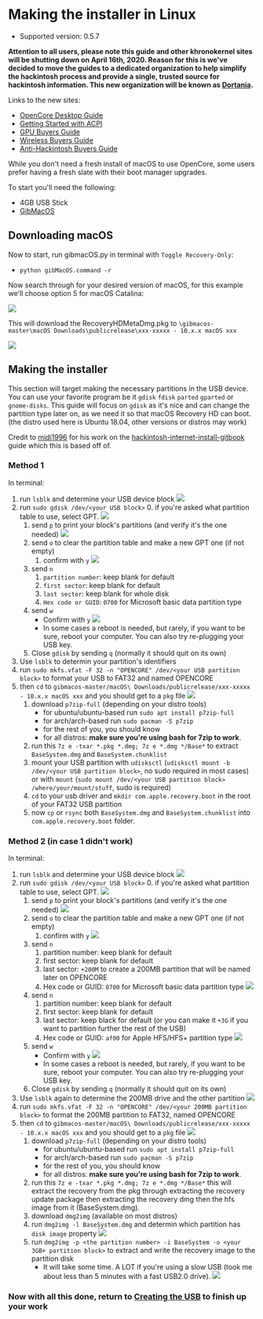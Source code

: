 # Making the installer in Linux

* Supported version: 0.5.7

**Attention to all users, please note this guide and other khronokernel sites will be shutting down on April 16th, 2020. Reason for this is we've decided to move the guides to a dedicated organization to help simplify the hackintosh process and provide a single, trusted source for hackintosh information. This new organization will be known as [Dortania](https://github.com/dortania).**

Links to the new sites:

* [OpenCore Desktop Guide](https://dortania.github.io/OpenCore-Desktop-Guide/)
* [Getting Started with ACPI](https://dortania.github.io/Getting-Started-With-ACPI/)
* [GPU Buyers Guide](https://dortania.github.io/GPU-Buyers-Guide/)
* [Wireless Buyers Guide](https://dortania.github.io/Wireless-Buyers-Guide/)
* [Anti-Hackintosh Buyers Guide](https://dortania.github.io/Anti-Hackintosh-Buyers-Guide/)



While you don't need a fresh install of macOS to use OpenCore, some users prefer having a fresh slate with their boot manager upgrades.

To start you'll need the following:
* 4GB USB Stick
* [GibMacOS](https://github.com/corpnewt/gibMacOS)

## Downloading macOS

Now to start, run gibmacOS.py in terminal with `Toggle Recovery-Only`:

* `python gibMacOS.command -r`

Now search through for your desired version of macOS, for this example we'll choose option 5 for macOS Catalina:

![](https://cdn.discordapp.com/attachments/683011276938543134/688850725337563158/Screen_Shot_2020-03-15_at_2.46.39_PM.png)

This will download the RecoveryHDMetaDmg.pkg to `\gibmacos-master\macOS Downloads\publicrelease\xxx-xxxxx - 10.x.x macOS xxx`

![](https://cdn.discordapp.com/attachments/683011276938543134/688851283855409194/Screen_Shot_2020-03-15_at_2.48.54_PM.png)

## Making the installer

This section will target making the necessary partitions in the USB device. You can use your favorite program be it `gdisk` `fdisk` `parted` `gparted` or `gnome-disks`. This guide will focus on `gdisk` as it's nice and can change the partition type later on, as we need it so that macOS Recovery HD can boot. (the distro used here is Ubuntu 18.04, other versions or distros may work)

Credit to [midi1996](https://github.com/midi1996) for his work on the [hackintosh-internet-install-gitbook](https://midi1996.github.io/hackintosh-internet-install-gitbook/) guide which this is based off of.

### Method 1

In terminal:

1. run `lsblk` and determine your USB device block
   ![](https://media.discordapp.net/attachments/580631240991047701/688920468220280842/unknown.png)
2. run `sudo gdisk /dev/<your USB block>`
   0. if you're asked what partition table to use, select GPT.
      ![](https://media.discordapp.net/attachments/580631240991047701/688920849771659265/unknown.png)
   1. send `p` to print your block's partitions \(and verify it's the one needed\)
      ![](https://media.discordapp.net/attachments/580631240991047701/688921334775939093/unknown.png)
   2. send `o` to clear the partition table and make a new GPT one (if not empty)
      1. confirm with `y`
         ![](https://media.discordapp.net/attachments/580631240991047701/688921581032046659/unknown.png)
   3. send `n`
      1. `partition number`: keep blank for default
      2. `first sector`: keep blank for default
      3. `last sector`: keep blank for whole disk
      4. `Hex code or GUID`: `0700` for Microsoft basic data partition type
   4. send `w`
      * Confirm with `y`
      ![](https://media.discordapp.net/attachments/580631240991047701/688922153835692052/unknown.png)
      * In some cases a reboot is needed, but rarely, if you want to be sure, reboot your computer. You can also try re-plugging your USB key.
   6. Close `gdisk` by sending `q` (normally it should quit on its own)
3. Use `lsblk` to determin your partition's identifiers
4. run `sudo mkfs.vfat -F 32 -n "OPENCORE" /dev/<your USB partition block>` to format your USB to FAT32 and named OPENCORE
5. then `cd` to `gibmacos-master/macOS\ Downloads/publicrelease/xxx-xxxxx - 10.x.x macOS xxx` and you should get to a `pkg` file
   ![](https://media.discordapp.net/attachments/580631240991047701/688923503202009227/unknown.png)
   1. download `p7zip-full` \(depending on your distro tools\)
      * for ubuntu/ubuntu-based run `sudo apt install p7zip-full`
      * for arch/arch-based run `sudo pacman -S p7zip`
      * for the rest of you, you should know
      * for all distros: **make sure you're using bash for 7zip to work**.
   2. run this `7z e -txar *.pkg *.dmg; 7z e *.dmg */Base*` to extract `BaseSystem.dmg` and `BaseSystem.chunklist`
   3. mount your USB partition with `udisksctl` (`udisksctl mount -b /dev/<your USB partition block>`, no sudo required in most cases) or with `mount` (`sudo mount /dev/<your USB partition block> /where/your/mount/stuff`, sudo is required)
   4. `cd` to your usb driver and `mkdir com.apple.recovery.boot` in the root of your FAT32 USB partition
   5. now `cp` or `rsync` both `BaseSystem.dmg` and `BaseSystem.chunklist` into `com.apple.recovery.boot` folder.

### Method 2 (in case 1 didn't work)

In terminal:

1. run `lsblk` and determine your USB device block
   ![](https://media.discordapp.net/attachments/580631240991047701/688920468220280842/unknown.png)
2. run `sudo gdisk /dev/<your USB block>`
   0. if you're asked what partition table to use, select GPT.
      ![](https://media.discordapp.net/attachments/580631240991047701/688920849771659265/unknown.png)
   1. send `p` to print your block's partitions \(and verify it's the one needed\)
      ![](https://media.discordapp.net/attachments/580631240991047701/688921334775939093/unknown.png)
   2. send `o` to clear the partition table and make a new GPT one (if not empty)
      1. confirm with `y`
         ![](https://media.discordapp.net/attachments/580631240991047701/688921581032046659/unknown.png)
   3. send `n`
      1. partition number: keep blank for default
      2. first sector: keep blank for default
      3. last sector: `+200M` to create a 200MB partition that will be named later on OPENCORE
      4. Hex code or GUID: `0700` for Microsoft basic data partition type
      ![](https://media.discordapp.net/attachments/580631240991047701/688921775098298436/unknown.png)
   4. send `n`
      1. partition number: keep blank for default
      2. first sector: keep blank for default
      3. last sector: keep black for default \(or you can make it `+3G` if you want to partition further the rest of the USB\)
      4. Hex code or GUID: `af00` for Apple HFS/HFS+ partition type
      ![](https://media.discordapp.net/attachments/580631240991047701/688922034796757080/unknown.png)
   5. send `w`
      * Confirm with `y`
      ![](https://media.discordapp.net/attachments/580631240991047701/688922153835692052/unknown.png)
      * In some cases a reboot is needed, but rarely, if you want to be sure, reboot your computer. You can also try re-plugging your USB key.
   6. Close `gdisk` by sending `q` (normally it should quit on its own)
3. Use `lsblk` again to determine the 200MB drive and the other partition
   ![](https://media.discordapp.net/attachments/580631240991047701/688922702060585135/unknown.png)
4. run `sudo mkfs.vfat -F 32 -n "OPENCORE" /dev/<your 200MB partition block>` to format the 200MB partition to FAT32, named OPENCORE
5. then `cd` to `gibmacos-master/macOS\ Downloads/publicrelease/xxx-xxxxx - 10.x.x macOS xxx` and you should get to a `pkg` file
   ![](https://media.discordapp.net/attachments/580631240991047701/688923503202009227/unknown.png)
   1. download `p7zip-full` \(depending on your distro tools\)
      * for ubuntu/ubuntu-based run `sudo apt install p7zip-full`
      * for arch/arch-based run `sudo pacman -S p7zip`
      * for the rest of you, you should know
      * for all distros: **make sure you're using bash for 7zip to work**.
   2. run this `7z e -txar *.pkg *.dmg; 7z e *.dmg */Base*` this will extract the recovery from the pkg through extracting the recovery update package then extracting the recovery dmg then the hfs image from it (BaseSystem.dmg).
   3. download `dmg2img` (available on most distros)
   4. run `dmg2img -l BaseSystem.dmg` and determin which partition has `disk image` property
      ![](https://media.discordapp.net/attachments/580631240991047701/688928772707319891/unknown.png)
   5. run `dmg2img -p <the partition number> -i BaseSystem -o <your 3GB+ partition block>` to extract and write the recovery image to the partition disk
      * It will take some time. A LOT if you're using a slow USB (took me about less than 5 minutes with a fast USB2.0 drive).
      ![](https://media.discordapp.net/attachments/580631240991047701/688931658904502272/unknown.png)

### Now with all this done, return to [Creating the USB](/installer-guide/opencore-efi.md) to finish up your work
